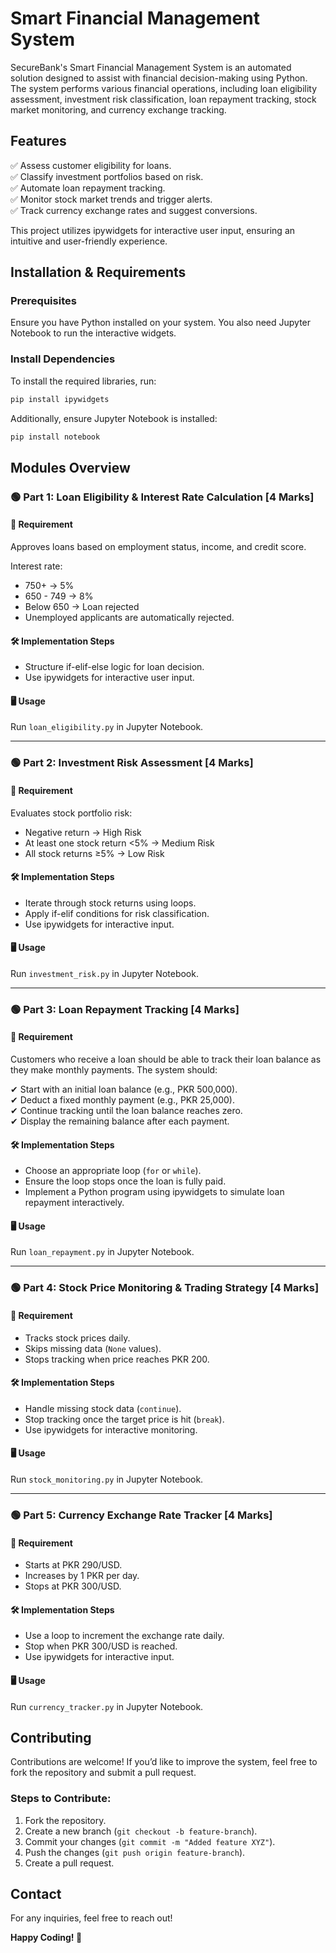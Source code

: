 # Smart Financial Management System

SecureBank's Smart Financial Management System is an automated solution designed to assist with financial decision-making using Python. The system performs various financial operations, including loan eligibility assessment, investment risk classification, loan repayment tracking, stock market monitoring, and currency exchange tracking.

## Features

✅ Assess customer eligibility for loans.  
✅ Classify investment portfolios based on risk.  
✅ Automate loan repayment tracking.  
✅ Monitor stock market trends and trigger alerts.  
✅ Track currency exchange rates and suggest conversions.  

This project utilizes ipywidgets for interactive user input, ensuring an intuitive and user-friendly experience.

## Installation & Requirements

### Prerequisites

Ensure you have Python installed on your system. You also need Jupyter Notebook to run the interactive widgets.

### Install Dependencies

To install the required libraries, run:

```sh
pip install ipywidgets
```

Additionally, ensure Jupyter Notebook is installed:

```sh
pip install notebook
```

## Modules Overview

### 🟢 Part 1: Loan Eligibility & Interest Rate Calculation [4 Marks]

#### 📌 Requirement
Approves loans based on employment status, income, and credit score.

Interest rate:

- 750+ → 5%
- 650 - 749 → 8%
- Below 650 → Loan rejected
- Unemployed applicants are automatically rejected.

#### 🛠 Implementation Steps

- Structure if-elif-else logic for loan decision.
- Use ipywidgets for interactive user input.

#### 🖥 Usage
Run `loan_eligibility.py` in Jupyter Notebook.

---

### 🟢 Part 2: Investment Risk Assessment [4 Marks]

#### 📌 Requirement
Evaluates stock portfolio risk:

- Negative return → High Risk
- At least one stock return <5% → Medium Risk
- All stock returns ≥5% → Low Risk

#### 🛠 Implementation Steps

- Iterate through stock returns using loops.
- Apply if-elif conditions for risk classification.
- Use ipywidgets for interactive input.

#### 🖥 Usage
Run `investment_risk.py` in Jupyter Notebook.

---

### 🟢 Part 3: Loan Repayment Tracking [4 Marks]

#### 📌 Requirement
Customers who receive a loan should be able to track their loan balance as they make monthly payments. The system should:

✔ Start with an initial loan balance (e.g., PKR 500,000).  
✔ Deduct a fixed monthly payment (e.g., PKR 25,000).  
✔ Continue tracking until the loan balance reaches zero.  
✔ Display the remaining balance after each payment.  

#### 🛠 Implementation Steps

- Choose an appropriate loop (`for` or `while`).
- Ensure the loop stops once the loan is fully paid.
- Implement a Python program using ipywidgets to simulate loan repayment interactively.

#### 🖥 Usage
Run `loan_repayment.py` in Jupyter Notebook.

---

### 🟢 Part 4: Stock Price Monitoring & Trading Strategy [4 Marks]

#### 📌 Requirement

- Tracks stock prices daily.
- Skips missing data (`None` values).
- Stops tracking when price reaches PKR 200.

#### 🛠 Implementation Steps

- Handle missing stock data (`continue`).
- Stop tracking once the target price is hit (`break`).
- Use ipywidgets for interactive monitoring.

#### 🖥 Usage
Run `stock_monitoring.py` in Jupyter Notebook.

---

### 🟢 Part 5: Currency Exchange Rate Tracker [4 Marks]

#### 📌 Requirement

- Starts at PKR 290/USD.
- Increases by 1 PKR per day.
- Stops at PKR 300/USD.

#### 🛠 Implementation Steps

- Use a loop to increment the exchange rate daily.
- Stop when PKR 300/USD is reached.
- Use ipywidgets for interactive input.

#### 🖥 Usage
Run `currency_tracker.py` in Jupyter Notebook.

## Contributing

Contributions are welcome! If you’d like to improve the system, feel free to fork the repository and submit a pull request.

### Steps to Contribute:

1. Fork the repository.
2. Create a new branch (`git checkout -b feature-branch`).
3. Commit your changes (`git commit -m "Added feature XYZ"`).
4. Push the changes (`git push origin feature-branch`).
5. Create a pull request.

## Contact

For any inquiries, feel free to reach out!

**Happy Coding! 🚀**
